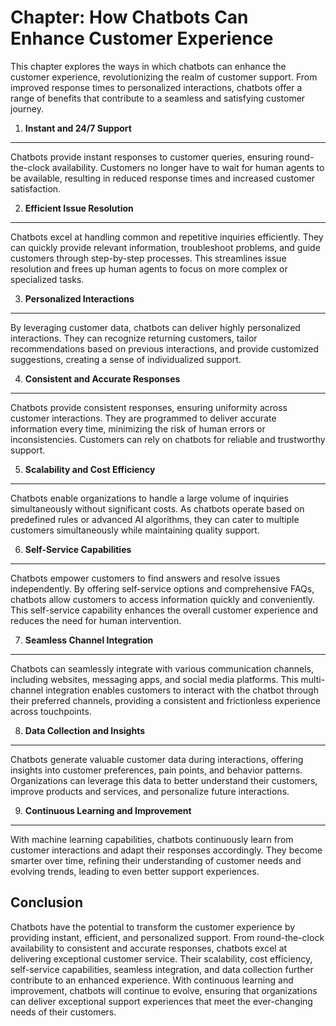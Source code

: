 Chapter: How Chatbots Can Enhance Customer Experience
=====================================================

This chapter explores the ways in which chatbots can enhance the customer experience, revolutionizing the realm of customer support. From improved response times to personalized interactions, chatbots offer a range of benefits that contribute to a seamless and satisfying customer journey.

1. **Instant and 24/7 Support**
-------------------------------

Chatbots provide instant responses to customer queries, ensuring round-the-clock availability. Customers no longer have to wait for human agents to be available, resulting in reduced response times and increased customer satisfaction.

2. **Efficient Issue Resolution**
---------------------------------

Chatbots excel at handling common and repetitive inquiries efficiently. They can quickly provide relevant information, troubleshoot problems, and guide customers through step-by-step processes. This streamlines issue resolution and frees up human agents to focus on more complex or specialized tasks.

3. **Personalized Interactions**
--------------------------------

By leveraging customer data, chatbots can deliver highly personalized interactions. They can recognize returning customers, tailor recommendations based on previous interactions, and provide customized suggestions, creating a sense of individualized support.

4. **Consistent and Accurate Responses**
----------------------------------------

Chatbots provide consistent responses, ensuring uniformity across customer interactions. They are programmed to deliver accurate information every time, minimizing the risk of human errors or inconsistencies. Customers can rely on chatbots for reliable and trustworthy support.

5. **Scalability and Cost Efficiency**
--------------------------------------

Chatbots enable organizations to handle a large volume of inquiries simultaneously without significant costs. As chatbots operate based on predefined rules or advanced AI algorithms, they can cater to multiple customers simultaneously while maintaining quality support.

6. **Self-Service Capabilities**
--------------------------------

Chatbots empower customers to find answers and resolve issues independently. By offering self-service options and comprehensive FAQs, chatbots allow customers to access information quickly and conveniently. This self-service capability enhances the overall customer experience and reduces the need for human intervention.

7. **Seamless Channel Integration**
-----------------------------------

Chatbots can seamlessly integrate with various communication channels, including websites, messaging apps, and social media platforms. This multi-channel integration enables customers to interact with the chatbot through their preferred channels, providing a consistent and frictionless experience across touchpoints.

8. **Data Collection and Insights**
-----------------------------------

Chatbots generate valuable customer data during interactions, offering insights into customer preferences, pain points, and behavior patterns. Organizations can leverage this data to better understand their customers, improve products and services, and personalize future interactions.

9. **Continuous Learning and Improvement**
------------------------------------------

With machine learning capabilities, chatbots continuously learn from customer interactions and adapt their responses accordingly. They become smarter over time, refining their understanding of customer needs and evolving trends, leading to even better support experiences.

Conclusion
----------

Chatbots have the potential to transform the customer experience by providing instant, efficient, and personalized support. From round-the-clock availability to consistent and accurate responses, chatbots excel at delivering exceptional customer service. Their scalability, cost efficiency, self-service capabilities, seamless integration, and data collection further contribute to an enhanced experience. With continuous learning and improvement, chatbots will continue to evolve, ensuring that organizations can deliver exceptional support experiences that meet the ever-changing needs of their customers.
